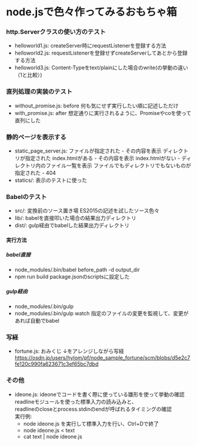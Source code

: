 # node.jsで色々作ってみるおもちゃ箱

### http.Serverクラスの使い方のテスト

* helloworld1.js: createServer時にrequestListenerを登録する方法
* helloworld2.js: requestListenerを登録せずcreateServerしてあとから登録する方法
* helloworld3.js: Content-Typeをtext/plainにした場合のwrite(の挙動の違い（1と比較）)

### 直列処理の実装のテスト

* without_promise.js: before 何も気にせず実行したい順に記述しただけ
* with_promise.js: after 想定通りに実行されるように、Promiseやcoを使って直列にした

### 静的ページを表示する

* static_page_server.js:
    ファイルが指定された - その内容を表示
    ディレクトリが指定された
        index.htmlがある - その内容を表示
        index.htmlがない - ディレクトリ内のファイル一覧を表示
    ファイルでもディレクトリでもないものが指定された - 404
* statics/: 表示のテストに使った

### Babelのテスト

* src/: 変換前のソース置き場 ES2015の記述を試したソース色々
* lib/: babelを直接叩いた場合の結果出力ディレクトリ
* dist/: gulp経由でbabelした結果出力ディレクトリ

#### 実行方法
##### babel直接
* node_modules/.bin/babel before_path -d output_dir
* npm run build
    package.jsonのscriptsに設定した
##### gulp経由
* node_modules/.bin/gulp
* node_modules/.bin/gulp watch
    指定のファイルの変更を監視して、変更があれば自動でbabel

### 写経

* fortune.js: おみくじ
↓をアレンジしながら写経
https://osdn.jp/users/hylom/pf/node_sample_fortune/scm/blobs/d5e2c7fe120c990fa623671c3ef65bc7dbd

### その他

* ideone.js:
ideoneでコードを書く際に使っている雛形を使って挙動の確認  
readlineモジュールを使った標準入力の読み込みと、  
readlineのcloseとprocess.stdinのendが呼ばれるタイミングの確認  
実行例:  
  * node ideone.js を実行して標準入力を行い、Ctrl+Dで終了  
  * node ideone.js < text  
  * cat text | node ideone.js  
